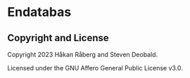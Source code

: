 # Endatabas

## Copyright and License

Copyright 2023 Håkan Råberg and Steven Deobald.

Licensed under the GNU Affero General Public License v3.0.
